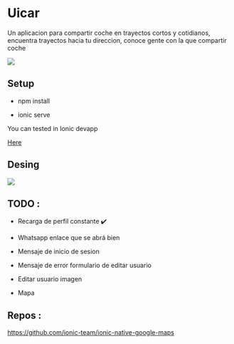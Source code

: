# Uicar 

Un aplicacion para compartir coche en trayectos cortos y cotidianos, encuentra trayectos hacia tu direccion, conoce gente con la que compartir coche


<img src="https://github.com/davidbarrero38/Uicar/blob/master/src/assets/icons/logopeque.png?raw=true">
 
## Setup 


* npm install 

* ionic serve 

You can tested in Ionic devapp

<a href="https://ionicframework.com/docs/appflow/devapp/">Here</a>

## Desing


<img src="https://github.com/davidbarrero38/Uicar/blob/master/src/assets/icons/canvas2.png?raw=true">

## TODO :

- Recarga de perfil constante  ✔️ 

- Whatsapp enlace que se abrá bien

- Mensaje de inicio de sesion 

- Mensaje de error formulario de editar usuario

- Editar usuario imagen

- Mapa


## Repos :

https://github.com/ionic-team/ionic-native-google-maps
